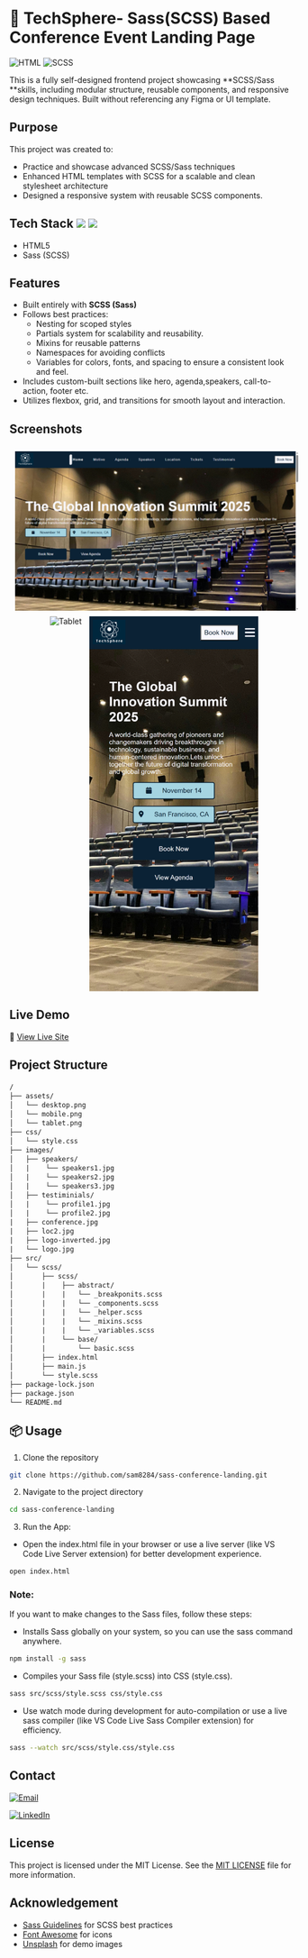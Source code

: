 
 # 🎨 TechSphere- Sass(SCSS) Based Conference Event Landing Page 
 ![HTML](https://img.shields.io/badge/HTML5-E34F26?style=flat&logo=html5&logoColor=white)
![SCSS](https://img.shields.io/badge/SCSS-CC6699?style=flat&logo=sass&logoColor=white)

This is a fully self-designed frontend project showcasing **SCSS/Sass **skills, including modular structure, reusable components, and responsive design techniques. Built without referencing any Figma or UI template.

## Purpose
This project was created to:

- Practice and showcase advanced SCSS/Sass techniques
- Enhanced HTML templates with SCSS for a scalable and clean stylesheet architecture
- Designed a responsive system with reusable SCSS components.

## Tech Stack <img src="https://cdn.jsdelivr.net/gh/devicons/devicon/icons/html5/html5-original.svg" width="30" /> <img src="https://cdn.jsdelivr.net/gh/devicons/devicon/icons/sass/sass-original.svg" width="30" />

- HTML5
- Sass (SCSS) 

## Features

- Built entirely with **SCSS (Sass)**
- Follows best practices:
  - Nesting for scoped styles
  - Partials system for scalability and reusability.
  - Mixins for reusable patterns
  - Namespaces for avoiding conflicts
  - Variables for colors, fonts, and spacing to ensure a consistent look and feel.
- Includes custom-built sections like hero, agenda,speakers, call-to-action, footer etc.
- Utilizes flexbox, grid, and transitions for smooth layout and interaction.


## Screenshots 

<p align="center">
  <img src="./assets/desktop.PNG" alt="Desktop" width="600" style="vertical-align: top;margin-top: 10px;" hspace="10"/>
  <img src="./assets/tablet.png" alt="Tablet" width="400" style="vertical-align: top;margin-top: 10px;" hspace="10"/>
  <img src="./assets/mobile.png" alt="Mobile" width="300" style="vertical-align: top;margin-top: 10px;" />
</p>


## Live Demo 

🔗 [View Live Site](https://sass-conference.netlify.app/)


## Project Structure

``` 
/ 
├── assets/ 
│   └── desktop.png 
│   └── mobile.png 
│   └── tablet.png 
├── css/ 
│   └── style.css 
├── images/ 
│   ├── speakers/
│   |    └── speakers1.jpg
│   |    └── speakers2.jpg
│   |    └── speakers3.jpg
│   ├── testiminials/
│   |    └── profile1.jpg
│   |    └── profile2.jpg
|   ├── conference.jpg
|   ├── loc2.jpg
|   ├── logo-inverted.jpg
|   └── logo.jpg
├── src/
│   └── scss/
│       ├── scss/
│       |    ├── abstract/
│       |    |   └── _breakponits.scss
│       |    |   └── _components.scss
│       |    |   └── _helper.scss
│       |    |   └── _mixins.scss
│       |    |   └── _variables.scss
│       |    └── base/
│       |        └── basic.scss
│       ├── index.html 
│       ├── main.js 
│       └── style.scss
├── package-lock.json 
├── package.json 
└── README.md 
``` 

## 📦 Usage

1. Clone the repository

```bash
git clone https://github.com/sam8284/sass-conference-landing.git
```

2. Navigate to the project directory

```bash
cd sass-conference-landing
```

3. Run the App:
- Open the index.html file in your browser or use a live server (like VS Code Live Server extension) for better development experience.

```bash
open index.html
```

### Note:
If you want to make changes to the Sass files, follow these steps:

- Installs Sass globally on your system, so you can use the sass command anywhere.

```bash
npm install -g sass
```

- Compiles your Sass file (style.scss) into CSS (style.css).
```bash
sass src/scss/style.scss css/style.css
```

- Use watch mode during development for auto-compilation or use a live sass compiler (like VS Code Live Sass Compiler extension) for efficiency.

```bash
sass --watch src/scss/style.css/style.css
```


## Contact

[![Email](https://img.shields.io/badge/Email-Contact%20Me-red?style=flat-square&logo=gmail)](mailto:saima.ansari8811@gmail.com?subject=Hello&body=I%20found%20your%20project%20interesting!)


[![LinkedIn](https://img.shields.io/badge/LinkedIn-Profile-blue?style=flat-square&logo=linkedin)](https://www.linkedin.com/in/saima-ansari-developer/)


## License

This project is licensed under the MIT License. See the [MIT LICENSE](./LICENSE) file for more information.


## Acknowledgement
- [Sass Guidelines](https://sass-guidelin.es/) for SCSS best practices
- [Font Awesome](https://fontawesome.com/icons) for icons
- [Unsplash](https://unsplash.com/) for demo images

